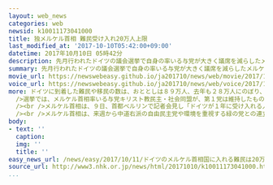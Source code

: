 ```yaml
---
layout: web_news
categories: web
newsid: k10011173041000
title: 独メルケル首相 難民受け入れ20万人上限
last_modified_at: '2017-10-10T05:42:00+09:00'
datetime: 2017年10月10日 05時42分
description: 先月行われたドイツの議会選挙で自身の率いる与党が大きく議席を減らしたメルケル首相は、寛容な難民受け入れ政策が右派政党の躍進を許したという批判を受けてこれまでの方針を転換し、難民の受け入れ人数に年間２０万人の上限を設ける方針を明らかにしました。
summary: 先月行われたドイツの議会選挙で自身の率いる与党が大きく議席を減らしたメルケル首相は、寛容な難民受け入れ政策が右派政党の躍進を許したという批判を受けてこれまでの方針を転換し、難民の受け入れ人数に年間２０万人の上限を設ける方針を明らかにしました。
movie_url: https://newswebeasy.github.io/ja201710/news/web/movie/2017/10/11/k10011173041000.mp4
voice_url: https://newswebeasy.github.io/ja201710/news/web/voice/2017/10/11/k10011173041000.mp3
more: ドイツに到着した難民や移民の数は、おととしは８９万人、去年も２８万人にのぼり、先月の連邦議会選挙では難民政策が主要な争点となりました。<br /><br
  />選挙では、メルケル首相率いる与党キリスト教民主・社会同盟が、第１党は維持したものの議席を大きく減らした一方、難民の受け入れに反対する新興の右派政党「ドイツのための選択肢」は初めて議席を獲得しただけでなく第３党に躍進しました。<br
  /><br />メルケル首相は、９日、首都ベルリンで記者会見し「ドイツが１年に受け入れる人の数が２０万人を超えないようにする」と述べ、これまでの方針を転換し難民の受け入れ人数に上限を設ける方針を明らかにしました。今回の選挙結果を受けて与党内からは、首相の寛容な難民政策が右派政党の躍進を許したという批判が出ていました。<br
  /><br />メルケル首相は、来週から中道右派の自由民主党や環境を重視する緑の党との連立交渉を始める方針ですが、緑の党は寛容な難民政策を続けるよう求めており、交渉は難航も予想されます。
body:
- text: ''
  caption:
  img: ''
  title: ''
easy_news_url: /news/easy/2017/10/11/ドイツのメルケル首相国に入れる難民は20万人以内/
source_url: http://www3.nhk.or.jp/news/html/20171010/k10011173041000.html
...
```

